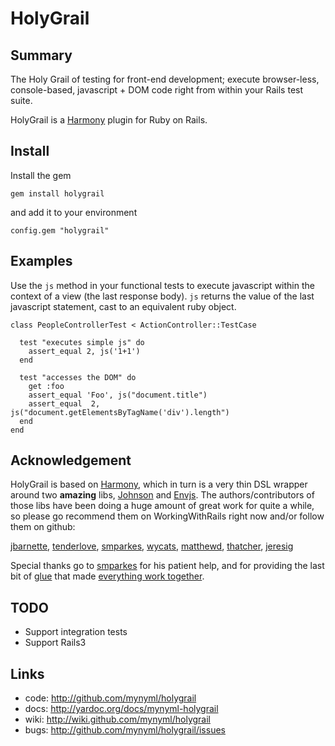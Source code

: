 HolyGrail
=========

Summary
-------

The Holy Grail of testing for front-end development; execute browser-less,
console-based, javascript + DOM code right from within your Rails test suite.

HolyGrail is a [Harmony][20] plugin for Ruby on Rails.

Install
-------
Install the gem

    gem install holygrail

and add it to your environment

    config.gem "holygrail"

Examples
--------

Use the `js` method in your functional tests to execute javascript within the
context of a view (the last response body). `js` returns the value of the last
javascript statement, cast to an equivalent ruby object.

    class PeopleControllerTest < ActionController::TestCase

      test "executes simple js" do
        assert_equal 2, js('1+1')
      end

      test "accesses the DOM" do
        get :foo
        assert_equal 'Foo', js("document.title")
        assert_equal  2,    js("document.getElementsByTagName('div').length")
      end
    end

Acknowledgement
---------------

HolyGrail is based on [Harmony][20], which in turn is a very thin DSL wrapper
around two **amazing** libs, [Johnson][1] and [Envjs][2]. The
authors/contributors of those libs have been doing a huge amount of great work
for quite a while, so please go recommend them on WorkingWithRails right now
and/or follow them on github:

  [jbarnette][3], [tenderlove][4], [smparkes][5], [wycats][6], [matthewd][7], [thatcher][8], [jeresig][9]

Special thanks go to [smparkes][10] for his patient help, and for providing the
last bit of [glue][11] that made [everything work together][12].

TODO
----
* Support integration tests
* Support Rails3

Links
-----
* code: <http://github.com/mynyml/holygrail>
* docs: <http://yardoc.org/docs/mynyml-holygrail>
* wiki: <http://wiki.github.com/mynyml/holygrail>
* bugs: <http://github.com/mynyml/holygrail/issues>



[1]:  http://github.com/jbarnette/johnson/
[2]:  http://env-js.appspot.com/
[3]:  http://www.workingwithrails.com/person/10668-john-barnette
[4]:  http://github.com/tenderlove/
[5]:  http://www.workingwithrails.com/person/11739-steven-parkes
[6]:  http://www.workingwithrails.com/person/1805-yehuda-katz
[7]:  http://www.workingwithrails.com/person/6221-matthew-draper
[8]:  http://github.com/thatcher/
[9]:  http://ejohn.org/
[10]: http://github.com/smparkes/
[11]: http://github.com/smparkes/env-js/commit/49abe259813a505b0761e6d31dde671344b5bc87#L0R279
[12]: http://groups.google.com/group/envjs/msg/4ac719f7db7912f5
[20]: http://github.com/mynyml/harmony

